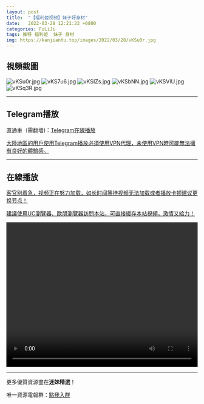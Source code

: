 ```yaml
---
layout: post
title:  "【福利姬视频】妹子好身材"
date:   2022-03-28 12:21:22 +0800
categories: FuLiJi
tags: 推特 福利姬  妹子 身材
img: https://kanjiantu.top/images/2022/03/28/vKSu0r.jpg
---
```



## 視頻截圖

![vKSu0r.jpg](https://kanjiantu.top/images/2022/03/28/vKSu0r.jpg)
![vKS7u6.jpg](https://kanjiantu.top/images/2022/03/28/vKS7u6.jpg)
![vKSIZs.jpg](https://kanjiantu.top/images/2022/03/28/vKSIZs.jpg)
![vKSbNN.jpg](https://kanjiantu.top/images/2022/03/28/vKSbNN.jpg)
![vKSVlU.jpg](https://kanjiantu.top/images/2022/03/28/vKSVlU.jpg)
![vKSq3R.jpg](https://kanjiantu.top/images/2022/03/28/vKSq3R.jpg)

* * *
## Telegram播放

直通車（需翻墻)：[Telegram在線播放](https://t.me/mimeijingxuan/279)

<u>大陸地區的用戶使用Telegram播放必須使用VPN代理，未使用VPN時可能無法擁有良好的體驗感。</u> 
* * *
## 在線播放
<u>客官别着急，视频正在努力加载，如长时间等待视频无法加载或者播放卡顿建议更换节点！</u>

<u>建議使用UC瀏覽器、歐朋瀏覽器訪問本站，可直接緩存本站視頻，激情又給力！</u>
<center><video src="https://cdn.publer.io/uploads/videos/6247e22adb279732fb55c499/50c36b49603f0447751bb9b9e95304af.mp4" width="100%" height="380px" controls="controls"></video></center>


* * *
更多優質資源盡在**迷妹精選**！

唯一資源電報群：[點我入群](https://t.me/mimeijingxuan)


